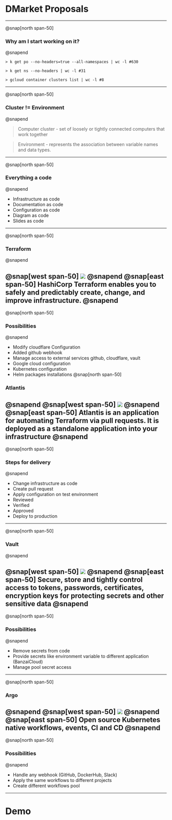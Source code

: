 # DMarket Proposals

---
@snap[north span-50]
### Why am I start working on it?
@snapend
```
> k get po --no-headers=true --all-namespaces | wc -l #630

> k get ns --no-headers | wc -l #31

> gcloud container clusters list | wc -l #8
```
---
@snap[north span-50]
### Cluster != Environment
@snapend
> Computer cluster - set of loosely or tightly connected computers that work together

> Environment - represents the association between variable names and data types.
---
@snap[north span-50]
### Everything a code
@snapend
- Infrastructure as code
- Documentation as code
- Configuration as code
- Diagram as code
- Slides as code
---
@snap[north span-50]
### Terraform
@snapend

@snap[west span-50]
![](img/terraform.png)
@snapend
@snap[east span-50]
HashiCorp Terraform enables you to safely and predictably create, change, and improve infrastructure.
@snapend
---
@snap[north span-50]
### Possibilities
@snapend
- Modify cloudflare Configuration
- Added github webhook
- Manage access to external services github, cloudflare, vault
- Google cloud configuration
- Kubernetes configuration
- Helm packages installations
@snap[north span-50]
### Atlantis
@snapend
@snap[west span-50]
![](img/atlantis.png)
@snapend
@snap[east span-50]
Atlantis is an application for automating Terraform via pull requests. It is deployed as a standalone application into your infrastructure
@snapend
---
@snap[north span-50]
### Steps for delivery
@snapend
- Change infrastructure as code
- Create pull request
- Apply configuration on test environment
- Reviewed
- Verified
- Approved
- Deploy to production
---
@snap[north span-50]
### Vault
@snapend

@snap[west span-50]
![](img/vault.png)
@snapend
@snap[east span-50]
Secure, store and tightly control access to tokens, passwords, certificates, encryption keys for protecting secrets and other sensitive data
@snapend
---
@snap[north span-50]
### Possibilities
@snapend
- Remove secrets from code
- Provide secrets like environment variable to different application (BanzaiCloud)
- Manage pool secret access
---
@snap[north span-50]
### Argo
@snapend
@snap[west span-50]
![](img/argo.png)
@snapend
@snap[east span-50]
Open source Kubernetes native workflows, events, CI and CD
@snapend
---
@snap[north span-50]
### Possibilities
@snapend
- Handle any webhook (GitHub, DockerHub, Slack)
- Apply the same workflows to different projects
- Create different workflows pool
---
# Demo
